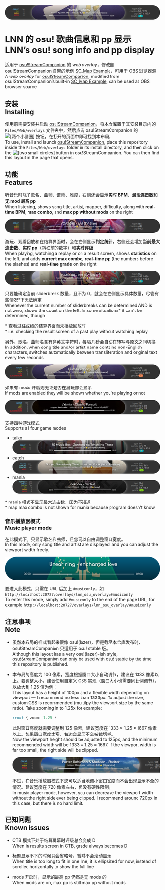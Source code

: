 ![](images/top.png)

# LNN 的 osu! 歌曲信息和 pp 显示<br>LNN’s osu! song info and pp display

适用于 [osu!StreamCompanion] 的 *web overlay*，修改自 osu!StreamCompanion 自带的示例 [SC_Map Example]，可用于 OBS 浏览器源<br>
A *web overlay* for [osu!StreamCompanion], modified from osu!StreamCompanion’s built-in [SC_Map Example], can be used as OBS browser source

[osu!StreamCompanion]: https://github.com/Piotrekol/StreamCompanion
[SC_Map Example]: https://github.com/Piotrekol/StreamCompanion-overlays/tree/701a486ecf44e8f367ea2e848ba2fe92aad92d09/overlays/SC_Map%20Example

## 安装<br>Installing

使用前需要安装并启动 [osu!StreamCompanion]，将本仓库置于其安装目录内的 `Files/Web/overlays` 文件夹中，然后点击 osu!StreamCompanion 的 ![[两个小圆圈]][wo] 按钮，在打开的页面中即可找到本布局。<br>
To use, install and launch [osu!StreamCompanion], place this repository inside the `Files/Web/overlays` folder in its install directory, and then click on the ![[two small circles]][wo] button in osu!StreamCompanion. You can then find this layout in the page that opens.

[wo]: images/_weboverlaybtn.png "Web overlays"

## 功能<br>Features

听音乐时除了歌名、曲师、谱师、难度，右侧还会显示**实时 BPM**、**最高连击数**和**无 mod 最高 pp**<br>
When listening, shows song title, artist, mapper, difficulty, along with **real-time BPM**, **max combo**, and **max pp without mods** on the right

![](images/listen.png)

游玩、观看回放和在结算界面时，会在左侧显示**判定统计**，右侧还会增加**当前最大连击数**、**实时 pp**（斜杠前的数字）和**实时评级**<br>
When playing, watching a replay or on a result screen, shows **statistics** on the left, and adds **current max combo**, **real-time pp** (the numbers before the slashes) and **real-time grade** on the right

![](images/play.png)

只要能确定当前 sliderbreak 数量，且不为 0，就会在左侧显示具体数量，尽管有些情况\*下无法确定<br>
Whenever the current number of sliderbreaks can be determined AND is not zero, shows the count on the left. In some situations\* it can't be determined, though

*&#32;查看过往成绩的结算界面而未播放回放时<br>
*&#32;i.e. checking the result screen of a past play without watching replay

另外，歌名、曲师名含有非英文字符时，每隔几秒会自动在转写与原文之间切换<br>
In addition, when song title and/or artist name contains non-English characters, switches automatically between transliteration and original text every few seconds

![](images/roman.webp)

如果有 mods 开启则无论是否在游玩都会显示<br>
If mods are enabled they will be shown whether you're playing or not

![](images/mods.png)

支持四种游戏模式<br>
Supports all four game modes

  * taiko<br>
    ![](images/taiko.png)
  * catch<br>
    ![](images/ctb.png)
  * mania<br>
    ![](images/mania.png)

*&#32;mania 模式不显示最大连击数，因为不知道<br>
*&#32;map max combo is not shown for mania because program doesn't know

### 音乐播放器模式<br>Music player mode

在此模式下，只显示歌名和曲师，且您可以自由调整窗口宽度。<br>
In this mode, only song title and artist are  displayed, and you can adjust the viewport width freely.

![](images/musiconly.png)

要进入此模式，只需在 URL 后加上 `#musiconly`，如 `http://localhost:20727/overlays/lnn_osu_overlay/#musiconly`<br>
To enter this mode, simply add `#musiconly` to the end of the page URL, for example `http://localhost:20727/overlays/lnn_osu_overlay/#musiconly`

## 注意事项<br>Note

  * 虽然本布局的样式看起来很像 osu!(lazer)，但是截至本仓库发布时，osu!StreamCompanion 只适用于 osu! stable 版。<br>
    Although this layout has a very osu!(lazer)-ish style, osu!StreamCompanion can only be used with osu! stable by the time this repository is published.

  * 本布局的高度为 100 像素，宽度根据窗口大小自动调节，建议在 1333 像素以上。要调整大小，建议使用自定义 CSS 实现（窗口大小也需要同比例调节），以放大到 1.25 倍为例：<br>
    This layout has a height of 100px and a flexible width depending on viewport — I recommend no less than 1333px. To adjust the size, custom CSS is recommended (multilpy the viewport size by the same ratio). Take zooming in to 1.25x for example:

    ~~~css
    :root { zoom: 1.25 }
    ~~~

    此时窗口高度就需要调整到 125 像素，建议宽度在 1333 × 1.25 ≈ 1667 像素以上。如果窗口宽度太窄，右边会显示不全被裁切掉。<br>
    Now the viewport height should be adjusted to 125px, and the minimum recommended width will be 1333 × 1.25 ≈ 1667. If the viewport width is far too small, the right side will be clipped.

    ![](images/tooshort.png)

    不过，在音乐播放器模式下您可以适当地调小窗口宽度而不会出现显示不全的情况。建议宽度在 720 像素左右，但没有硬性限制。<br>
    In music player mode, however, you can decrease the viewport width without the right side ever being clipped. I recommend around 720px in this case, but there is no hard limit.

## 已知问题<br>Known issues

  * CTB 模式下处于结算屏幕时评级总会变成 D<br>
    When in results screen in CTB, grade always becomes D

  * 标题显示不下的时候只会省略号，暂时不会滚动显示<br>
    When title is too long to fit in one line, it is ellipsized for now, instead of scrolled horizontally to show the full line

  * mods 开启时，显示的最高 pp 仍然是无 mods 的<br>
    When mods are on, max pp is still max pp without mods

